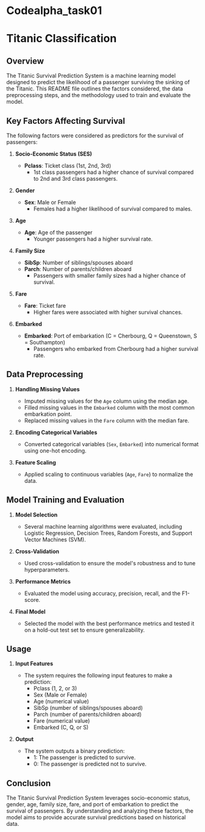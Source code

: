 # Codealpha_task01
# Titanic Classification

## Overview

The Titanic Survival Prediction System is a machine learning model designed to predict the likelihood of a passenger surviving the sinking of the Titanic. This README file outlines the factors considered, the data preprocessing steps, and the methodology used to train and evaluate the model.

## Key Factors Affecting Survival

The following factors were considered as predictors for the survival of passengers:

1. **Socio-Economic Status (SES)**
   - **Pclass**: Ticket class (1st, 2nd, 3rd)
     - 1st class passengers had a higher chance of survival compared to 2nd and 3rd class passengers.

2. **Gender**
   - **Sex**: Male or Female
     - Females had a higher likelihood of survival compared to males.

3. **Age**
   - **Age**: Age of the passenger
     - Younger passengers had a higher survival rate.

4. **Family Size**
   - **SibSp**: Number of siblings/spouses aboard
   - **Parch**: Number of parents/children aboard
     - Passengers with smaller family sizes had a higher chance of survival.

5. **Fare**
   - **Fare**: Ticket fare
     - Higher fares were associated with higher survival chances.

6. **Embarked**
   - **Embarked**: Port of embarkation (C = Cherbourg, Q = Queenstown, S = Southampton)
     - Passengers who embarked from Cherbourg had a higher survival rate.

## Data Preprocessing

1. **Handling Missing Values**
   - Imputed missing values for the `Age` column using the median age.
   - Filled missing values in the `Embarked` column with the most common embarkation point.
   - Replaced missing values in the `Fare` column with the median fare.

2. **Encoding Categorical Variables**
   - Converted categorical variables (`Sex`, `Embarked`) into numerical format using one-hot encoding.

3. **Feature Scaling**
   - Applied scaling to continuous variables (`Age`, `Fare`) to normalize the data.

## Model Training and Evaluation

1. **Model Selection**
   - Several machine learning algorithms were evaluated, including Logistic Regression, Decision Trees, Random Forests, and Support Vector Machines (SVM).

2. **Cross-Validation**
   - Used cross-validation to ensure the model's robustness and to tune hyperparameters.

3. **Performance Metrics**
   - Evaluated the model using accuracy, precision, recall, and the F1-score.

4. **Final Model**
   - Selected the model with the best performance metrics and tested it on a hold-out test set to ensure generalizability.

## Usage

1. **Input Features**
   - The system requires the following input features to make a prediction:
     - Pclass (1, 2, or 3)
     - Sex (Male or Female)
     - Age (numerical value)
     - SibSp (number of siblings/spouses aboard)
     - Parch (number of parents/children aboard)
     - Fare (numerical value)
     - Embarked (C, Q, or S)

2. **Output**
   - The system outputs a binary prediction:
     - 1: The passenger is predicted to survive.
     - 0: The passenger is predicted not to survive.

## Conclusion

The Titanic Survival Prediction System leverages socio-economic status, gender, age, family size, fare, and port of embarkation to predict the survival of passengers. By understanding and analyzing these factors, the model aims to provide accurate survival predictions based on historical data.

